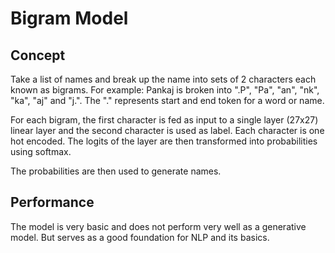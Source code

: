 # Bigram Model
## Concept
Take a list of names and break up the name into sets of 2 characters each known as bigrams. For example: Pankaj is broken into ".P", "Pa", "an", "nk", "ka", "aj" and "j.". The "." represents start and end token for a word or name. 

For each bigram, the first character is fed as input to a single layer (27x27) linear layer and the second character is used as label. Each character is one hot encoded. The logits of the layer are then transformed into probabilities using softmax.

The probabilities are then used to generate names.

## Performance
The model is very basic and does not perform very well as a generative model. But serves as a good foundation for NLP and its basics.